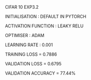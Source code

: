 CIFAR 10 EXP3.2

INITIALISATION : DEFAULT IN PYTORCH

ACTIVATION FUNCTION : LEAKY RELU

OPTIMISER : ADAM

LEARNING RATE : 0.001

TRAINING LOSS = 0.7886

VALIDATION LOSS = 0.6795

VALIDATION ACCURACY = 77.44%
